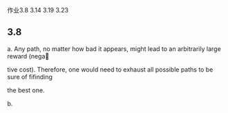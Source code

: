 作业3.8  3.14 3.19 3.23

## 3.8

a. Any path, no matter how bad it appears, might lead to an arbitrarily large reward (nega

tive cost). Therefore, one would need to exhaust all possible paths to be sure of fifinding

the best one.

b. 
